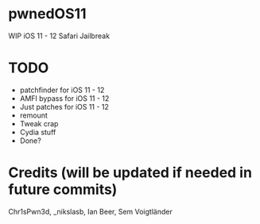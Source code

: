 # pwnedOS11
WIP iOS 11 - 12 Safari Jailbreak

# TODO

- patchfinder for iOS 11 - 12
- AMFI bypass for iOS 11 - 12
- Just patches for iOS 11 - 12
- remount
- Tweak crap
- Cydia stuff
- Done?

# Credits (will be updated if needed in future commits)
Chr1sPwn3d, _nikslasb, Ian Beer, Sem Voigtländer
